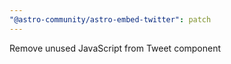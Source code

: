 ```yaml
---
"@astro-community/astro-embed-twitter": patch
---
```


Remove unused JavaScript from Tweet component

